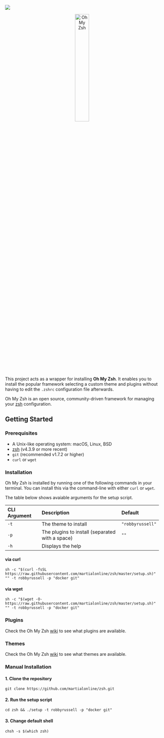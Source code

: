 ![](https://github.com/martialonline/zsh/workflows/Continuous%20Integration/badge.svg)

<p align="center">
  <img src="https://s3.amazonaws.com/ohmyzsh/oh-my-zsh-logo.png" width="30%" alt="Oh My Zsh">
</p>

This project acts as a wrapper for installing **Oh My Zsh**. It enables you to install the popular framework selecting a custom theme and plugins without having to edit the `.zshrc` configuration file afterwards.

Oh My Zsh is an open source, community-driven framework for managing your [zsh](https://www.zsh.org/) configuration.

## Getting Started

### Prerequisites

* A Unix-like operating system: macOS, Linux, BSD
* [zsh](https://www.zsh.org) (v4.3.9 or more recent)
* `git` (recommended v1.7.2 or higher)
* `curl` or `wget`

### Installation

Oh My Zsh is installed by running one of the following commands in your terminal. You can install this via the command-line with either `curl` or `wget`.

The table below shows avaiable arguments for the setup script.

| CLI Argument | Description | Default |
| :----------------------- | :------------ | :------------ |
| `-t` | The theme to install | `"robbyrussell"` |
| `-p` | The plugins to install (separated with a space) | `""` |
| `-h` | Displays the help |  |

#### via curl

```shell
sh -c "$(curl -fsSL https://raw.githubusercontent.com/martialonline/zsh/master/setup.sh)" "" -t robbyrussell -p "docker git"
```

#### via wget

```shell
sh -c "$(wget -O- https://raw.githubusercontent.com/martialonline/zsh/master/setup.sh)" "" -t robbyrussell -p "docker git"
```

### Plugins

Check the Oh My Zsh [wiki](https://github.com/ohmyzsh/ohmyzsh/wiki/Plugins) to see what plugins are available.

### Themes

Check the Oh My Zsh [wiki](https://github.com/ohmyzsh/ohmyzsh/wiki/Themes) to see what themes are available.

### Manual Installation

#### 1. Clone the repository

```shell
git clone https://github.com/martialonline/zsh.git
```

#### 2. Run the setup script

```shell
cd zsh && ./setup -t robbyrussell -p "docker git"
```

#### 3. Change default shell

```shell
chsh -s $(which zsh)
```
